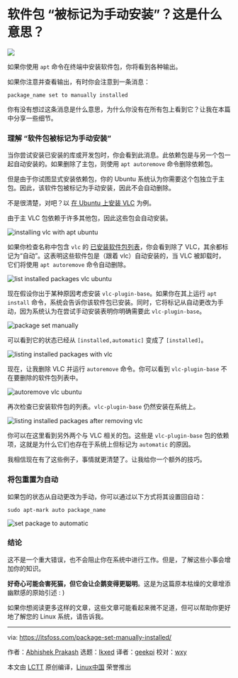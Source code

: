 [#]: subject: "Package is “set to manually installed”? What does it Mean?"
[#]: via: "https://itsfoss.com/package-set-manually-installed/"
[#]: author: "Abhishek Prakash https://itsfoss.com/author/abhishek/"
[#]: collector: "lkxed"
[#]: translator: "geekpi"
[#]: reviewer: "wxy"
[#]: publisher: "wxy"
[#]: url: "https://linux.cn/article-14675-1.html"

软件包 “被标记为手动安装”？这是什么意思？
======

![](https://img.linux.net.cn/data/attachment/album/202206/05/154517uqnqdfi79yqidi79.jpg)

如果你使用 `apt` 命令在终端中安装软件包，你将看到各种输出。

如果你注意并查看输出，有时你会注意到一条消息：

```
package_name set to manually installed
```

你有没有想过这条消息是什么意思，为什么你没有在所有包上看到它？让我在本篇中分享一些细节。

### 理解 “软件包被标记为手动安装”

当你尝试安装已安装的库或开发包时，你会看到此消息。此依赖包是与另一个包一起自动安装的。如果删除了主包，则使用 `apt autoremove` 命令删除依赖包。

但是由于你试图显式安装依赖包，你的 Ubuntu 系统认为你需要这个包独立于主包。因此，该软件包被标记为手动安装，因此不会自动删除。

不是很清楚，对吧？以 [在 Ubuntu 上安装 VLC][1] 为例。

由于主 VLC 包依赖于许多其他包，因此这些包会自动安装。

![installing vlc with apt ubuntu][2]

如果你检查名称中包含 `vlc` 的 [已安装软件包列表][3]，你会看到除了 VLC，其余都标记为“自动”。这表明这些软件包是（跟着 vlc）自动安装的，当 VLC 被卸载时，它们将使用 `apt autoremove` 命令自动删除。

![list installed packages vlc ubuntu][4]

现在假设你出于某种原因考虑安装 `vlc-plugin-base`。如果你在其上运行 `apt install` 命令，系统会告诉你该软件包已安装。同时，它将标记从自动更改为手动，因为系统认为在尝试手动安装表明你明确需要此 `vlc-plugin-base`。

![package set manually][5]

可以看到它的状态已经从 `[installed,automatic]` 变成了 `[installed]`。

![listing installed packages with vlc][6]

现在，让我删除 VLC 并运行 `autoremove` 命令。你可以看到 `vlc-plugin-base` 不在要删除的软件包列表中。

![autoremove vlc ubuntu][7]

再次检查已安装软件包的列表。`vlc-plugin-base` 仍然安装在系统上。

![listing installed packages after removing vlc][8]

你可以在这里看到另外两个与 VLC 相关的包。这些是 `vlc-plugin-base` 包的依赖项，这就是为什么它们也存在于系统上但标记为 `automatic` 的原因。

我相信现在有了这些例子，事情就更清楚了。让我给你一个额外的技巧。

### 将包重置为自动

如果包的状态从自动更改为手动，你可以通过以下方式将其设置回自动：

```
sudo apt-mark auto package_name
```

![set package to automatic][9]

### 结论

这不是一个重大错误，也不会阻止你在系统中进行工作。但是，了解这些小事会增加你的知识。

**好奇心可能会害死猫，但它会让企鹅变得更聪明**。这是为这篇原本枯燥的文章增添幽默感的原始引述 : )

如果你想阅读更多这样的文章，这些文章可能看起来微不足道，但可以帮助你更好地了解您的 Linux 系统，请告诉我。

--------------------------------------------------------------------------------

via: https://itsfoss.com/package-set-manually-installed/

作者：[Abhishek Prakash][a]
选题：[lkxed][b]
译者：[geekpi](https://github.com/geekpi)
校对：[wxy](https://github.com/wxy)

本文由 [LCTT](https://github.com/LCTT/TranslateProject) 原创编译，[Linux中国](https://linux.cn/) 荣誉推出

[a]: https://itsfoss.com/author/abhishek/
[b]: https://github.com/lkxed
[1]: https://itsfoss.com/install-latest-vlc/
[2]: https://itsfoss.com/wp-content/uploads/2022/05/installing-vlc-with-apt-ubuntu-800x489.png
[3]: https://itsfoss.com/list-installed-packages-ubuntu/
[4]: https://itsfoss.com/wp-content/uploads/2022/05/list-installed-packages-vlc-ubuntu-800x477.png
[5]: https://itsfoss.com/wp-content/uploads/2022/05/package-set-manually.png
[6]: https://itsfoss.com/wp-content/uploads/2022/05/listing-installed-packages-with-vlc.png
[7]: https://itsfoss.com/wp-content/uploads/2022/05/autoremove-vlc-ubuntu.png
[8]: https://itsfoss.com/wp-content/uploads/2022/05/listing-installed-packages-after-removing-vlc.png
[9]: https://itsfoss.com/wp-content/uploads/2022/05/set-package-to-automatic.png
